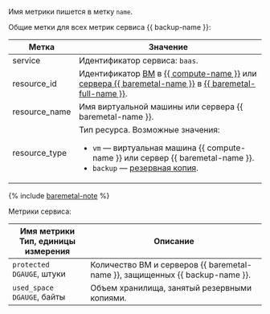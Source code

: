 Имя метрики пишется в метку `name`.

Общие метки для всех метрик сервиса {{ backup-name }}:

Метка | Значение
----|----
service | Идентификатор сервиса: `baas`.
resource_id | Идентификатор [ВМ](../../../compute/concepts/vm.md) в [{{ compute-name }}](../../../compute/) или [сервера {{ baremetal-name }}](../../../baremetal/concepts/servers.md) в [{{ baremetal-full-name }}](../../../baremetal/).
resource_name | Имя виртуальной машины или сервера {{ baremetal-name }}.
resource_type | Тип ресурса. Возможные значения:<br/><ul><li>`vm` — виртуальная машина {{ compute-name }} или сервер {{ baremetal-name }}.</li><li>`backup` — [резервная копия](../../../backup/concepts/backup.md).</li>

{% include [baremetal-note](../../../_includes/backup/baremetal-note.md) %}

Метрики сервиса:

Имя метрики<br/>Тип, единицы измерения | Описание
--- | ---
`protected`<br/>`DGAUGE`, штуки | Количество ВМ и серверов {{ baremetal-name }}, защищенных {{ backup-name }}.
`used_space`<br/>`DGAUGE`, байты | Объем хранилища, занятый резервными копиями.